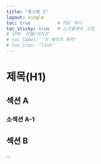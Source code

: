 ```yaml
---
title: "포스팅 1"
layout: single
toc: true          # TOC 켜기
toc_sticky: true   # 스크롤해도 고정
# 선택: 라벨/아이콘
# toc_label: "이 페이지 목차"
# toc_icon: "list"
---
```


# 제목(H1)
## 섹션 A
### 소섹션 A-1
## 섹션 B
...
